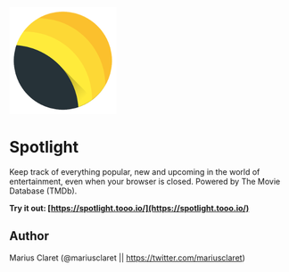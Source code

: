 ![Spotlight Icon](source/192.png)

# Spotlight

Keep track of everything popular, new and upcoming in the world of entertainment, even when your browser is closed. Powered by The Movie Database (TMDb).

**Try it out: [https://spotlight.tooo.io/](https://spotlight.tooo.io/)**

## Author

Marius Claret (@mariusclaret || https://twitter.com/mariusclaret)
